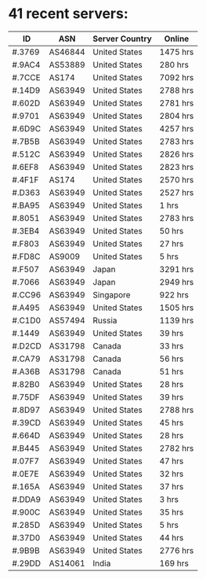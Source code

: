 # 41 recent servers:

| ID | ASN | Server Country | Online |
| ------ | ------ | ------ | ------ |
| #.3769 | AS46844 | United States | 1475 hrs |
| #.9AC4 | AS53889 | United States | 280 hrs |
| #.7CCE | AS174 | United States | 7092 hrs |
| #.14D9 | AS63949 | United States | 2788 hrs |
| #.602D | AS63949 | United States | 2781 hrs |
| #.9701 | AS63949 | United States | 2804 hrs |
| #.6D9C | AS63949 | United States | 4257 hrs |
| #.7B5B | AS63949 | United States | 2783 hrs |
| #.512C | AS63949 | United States | 2826 hrs |
| #.6EF8 | AS63949 | United States | 2823 hrs |
| #.4F1F | AS174 | United States | 2570 hrs |
| #.D363 | AS63949 | United States | 2527 hrs |
| #.BA95 | AS63949 | United States | 1 hrs |
| #.8051 | AS63949 | United States | 2783 hrs |
| #.3EB4 | AS63949 | United States | 50 hrs |
| #.F803 | AS63949 | United States | 27 hrs |
| #.FD8C | AS9009 | United States | 5 hrs |
| #.F507 | AS63949 | Japan | 3291 hrs |
| #.7066 | AS63949 | Japan | 2949 hrs |
| #.CC96 | AS63949 | Singapore | 922 hrs |
| #.A495 | AS63949 | United States | 1505 hrs |
| #.C1D0 | AS57494 | Russia | 1139 hrs |
| #.1449 | AS63949 | United States | 39 hrs |
| #.D2CD | AS31798 | Canada | 33 hrs |
| #.CA79 | AS31798 | Canada | 56 hrs |
| #.A36B | AS31798 | Canada | 51 hrs |
| #.82B0 | AS63949 | United States | 28 hrs |
| #.75DF | AS63949 | United States | 39 hrs |
| #.8D97 | AS63949 | United States | 2788 hrs |
| #.39CD | AS63949 | United States | 45 hrs |
| #.664D | AS63949 | United States | 28 hrs |
| #.B445 | AS63949 | United States | 2782 hrs |
| #.07F7 | AS63949 | United States | 47 hrs |
| #.0E7E | AS63949 | United States | 32 hrs |
| #.165A | AS63949 | United States | 37 hrs |
| #.DDA9 | AS63949 | United States | 3 hrs |
| #.900C | AS63949 | United States | 35 hrs |
| #.285D | AS63949 | United States | 5 hrs |
| #.37D0 | AS63949 | United States | 44 hrs |
| #.9B9B | AS63949 | United States | 2776 hrs |
| #.29DD | AS14061 | India | 169 hrs |

